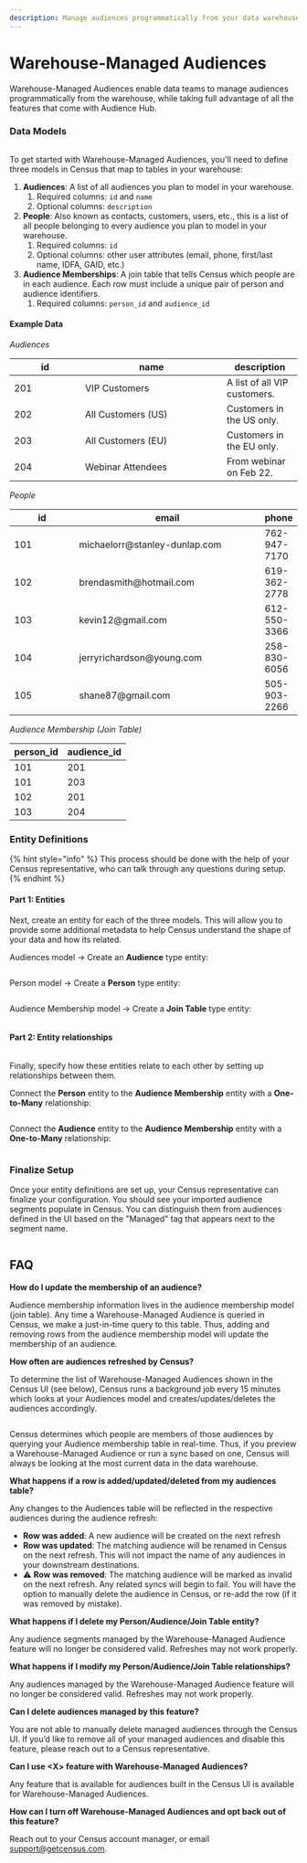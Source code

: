 ```yaml
---
description: Manage audiences programmatically from your data warehouse.
---
```


# Warehouse-Managed Audiences

Warehouse-Managed Audiences enable data teams to manage audiences programmatically from the warehouse, while taking full advantage of all the features that come with Audience Hub.

### Data Models

<figure><img src="../../.gitbook/assets/erd.png" alt=""><figcaption></figcaption></figure>

To get started with Warehouse-Managed Audiences, you'll need to define three models in Census that map to tables in your warehouse:

1. **Audiences**: A list of all audiences you plan to model in your warehouse.
   1. Required columns: `id` and `name`
   2. Optional columns: `description`
2. **People**: Also known as contacts, customers, users, etc., this is a list of all people belonging to every audience you plan to model in your warehouse.
   1. Required columns: `id`
   2. Optional columns: other user attributes (email, phone, first/last name, IDFA, GAID, etc.)
3. **Audience Memberships**: A join table that tells Census which people are in each audience. Each row must include a unique pair of person and audience identifiers.
   1. Required columns: `person_id` and `audience_id`

#### **Example Data**

_Audiences_

<table><thead><tr><th width="108.33333333333331">id</th><th width="232">name</th><th>description</th></tr></thead><tbody><tr><td>201</td><td>VIP Customers</td><td>A list of all VIP customers.</td></tr><tr><td>202</td><td>All Customers (US)</td><td>Customers in the US only.</td></tr><tr><td>203</td><td>All Customers (EU)</td><td>Customers in the EU only.</td></tr><tr><td>204</td><td>Webinar Attendees</td><td>From webinar on Feb 22.</td></tr></tbody></table>

_People_

<table><thead><tr><th width="108">id</th><th width="323">email</th><th>phone</th></tr></thead><tbody><tr><td>101</td><td>michaelorr@stanley-dunlap.com</td><td>762-947-7170</td></tr><tr><td>102</td><td>brendasmith@hotmail.com</td><td>619-362-2778</td></tr><tr><td>103</td><td>kevin12@gmail.com</td><td>612-550-3366</td></tr><tr><td>104</td><td>jerryrichardson@young.com</td><td>258-830-6056</td></tr><tr><td>105</td><td>shane87@gmail.com</td><td>505-903-2266</td></tr></tbody></table>

_Audience Membership (Join Table)_

| person\_id | audience\_id |
| ---------- | ------------ |
| 101        | 201          |
| 101        | 203          |
| 102        | 201          |
| 103        | 204          |

### Entity Definitions

{% hint style="info" %}
This process should be done with the help of your Census representative, who can talk through any questions during setup.
{% endhint %}

#### **Part 1**: Entities

Next, create an entity for each of the three models. This will allow you to provide some additional metadata to help Census understand the shape of your data and how its related.

Audiences model -> Create an **Audience** type entity:

<figure><img src="../../.gitbook/assets/CleanShot 2024-01-11 at 16.30.25@2x.png" alt=""><figcaption></figcaption></figure>

Person model -> Create a **Person** type entity:

<figure><img src="../../.gitbook/assets/CleanShot 2024-01-11 at 16.29.45@2x.png" alt=""><figcaption></figcaption></figure>

Audience Membership model -> Create a **Join Table** type entity:

<figure><img src="../../.gitbook/assets/CleanShot 2024-01-11 at 16.30.14@2x.png" alt=""><figcaption></figcaption></figure>

#### **Part 2**: Entity relationships

<figure><img src="../../.gitbook/assets/CleanShot 2024-01-11 at 16.33.42@2x.png" alt=""><figcaption></figcaption></figure>

Finally, specify how these entities relate to each other by setting up relationships between them.

Connect the **Person** entity to the **Audience Membership** entity with a **One-to-Many** relationship:

<figure><img src="../../.gitbook/assets/CleanShot 2024-01-11 at 16.30.52@2x.png" alt=""><figcaption></figcaption></figure>

Connect the **Audience** entity to the **Audience Membership** entity with a **One-to-Many** relationship:

<figure><img src="../../.gitbook/assets/CleanShot 2024-01-11 at 16.35.00@2x.png" alt=""><figcaption></figcaption></figure>

### Finalize Setup

Once your entity definitions are set up, your Census representative can finalize your configuration. You should see your imported audience segments populate in Census. You can distinguish them from audiences defined in the UI based on the "Managed" tag that appears next to the segment name.

<figure><img src="../../.gitbook/assets/audience-list (2).png" alt=""><figcaption></figcaption></figure>

## FAQ

**How do I update the membership of an audience?**

Audience membership information lives in the audience membership model (join table). Any time a Warehouse-Managed Audience is queried in Census, we make a just-in-time query to this table. Thus, adding and removing rows from the audience membership model will update the membership of an audience.

**How often are audiences refreshed by Census?**

To determine the list of Warehouse-Managed Audiences shown in the Census UI (see below), Census runs a background job every 15 minutes which looks at your Audiences model and creates/updates/deletes the audiences accordingly.

<figure><img src="../../.gitbook/assets/audience-list (3).png" alt=""><figcaption></figcaption></figure>

Census determines which people are members of those audiences by querying your Audience membership table in real-time. Thus, if you preview a Warehouse-Managed Audience or run a sync based on one, Census will always be looking at the most current data in the data warehouse.

**What happens if a row is added/updated/deleted from my audiences table?**

Any changes to the Audiences table will be reflected in the respective audiences during the audience refresh:

* **Row was added**: A new audience will be created on the next refresh
* **Row was updated**: The matching audience will be renamed in Census on the next refresh. This will not impact the name of any audiences in your downstream destinations.
* ⚠️ **Row was removed**: The matching audience will be marked as invalid on the next refresh. Any related syncs will begin to fail. You will have the option to manually delete the audience in Census, or re-add the row (if it was removed by mistake).

**What happens if I delete my Person/Audience/Join Table entity?**

Any audience segments managed by the Warehouse-Managed Audience feature will no longer be considered valid. Refreshes may not work properly.

**What happens if I modify my Person/Audience/Join Table relationships?**

Any audiences managed by the Warehouse-Managed Audience feature will no longer be considered valid. Refreshes may not work properly.

**Can I delete audiences managed by this feature?**

You are not able to manually delete managed audiences through the Census UI. If you’d like to remove all of your managed audiences and disable this feature, please reach out to a Census representative.

**Can I use \<X> feature with Warehouse-Managed Audiences?**

Any feature that is available for audiences built in the Census UI is available for Warehouse-Managed Audiences.

**How can I turn off Warehouse-Managed Audiences and opt back out of this feature?**

Reach out to your Census account manager, or email support@getcensus.com.
